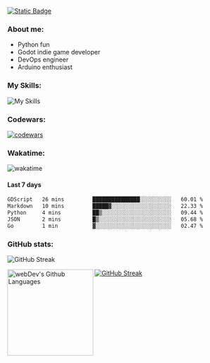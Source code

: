[![Static Badge](https://img.shields.io/badge/Telegram-blue?style=flat&logo=telegram&link=https://t.me/sfkulagin)](https://t.me/sfkulagin)
### About me:

- Python fun
- Godot indie game developer
- DevOps engineer
- Arduino enthusiast

### My Skills:
![My Skills](https://go-skill-icons.vercel.app/api/icons?i=godot,defold,blender,gimp,inkscape,python,flask,fastapi,postgresql,mongodb,js,css,html,htmx,react,arduino,cpp,platformio,git,github,githubactions,docker,kubernetes,grafana,prometheus,vim,vscode,linux,terminal,arch,manjaro,debian,ubuntu&titles=true&perline=9)


### Codewars:

[![codewars](https://www.codewars.com/users/talkafk/badges/large)](https://www.codewars.com/users/talkafk)

### Wakatime:

![wakatime](https://wakatime.com/share/@018dd658-5080-4936-abfa-37487de9ac7a/c453ed74-56f3-42a5-8965-636022d33c4a.svg)

#### Last 7 days
<!--START_SECTION:waka-->

```txt
GDScript   26 mins         ███████████████░░░░░░░░░░   60.01 %
Markdown   10 mins         █████▓░░░░░░░░░░░░░░░░░░░   22.33 %
Python     4 mins          ██▒░░░░░░░░░░░░░░░░░░░░░░   09.44 %
JSON       2 mins          █▒░░░░░░░░░░░░░░░░░░░░░░░   05.68 %
Go         1 min           ▓░░░░░░░░░░░░░░░░░░░░░░░░   02.47 %
```

<!--END_SECTION:waka-->

### GitHub stats:
![GitHub Streak](https://github-readme-stats.vercel.app/api?username=talkafk&theme=dark&rank_icon=percentile)

<a href="https://github.com/anuraghazra/github-readme-stats"><img src="https://github-readme-streak-stats-eight.vercel.app/?user=talkafk&theme=dark&short_numbers=true" alt="GitHub Streak" /></a>
<a href="https://github.com/anuraghazra/github-readme-stats"><img height="195px" align="left" alt="webDev's Github Languages" src="https://github-readme-stats.vercel.app/api/top-langs/?username=talkafk&layout=donut&theme=dark" /></a>
